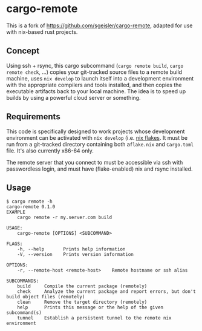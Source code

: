 # cargo-remote

This is a fork of https://github.com/sgeisler/cargo-remote, adapted for use with nix-based rust projects.

## Concept

Using ssh + rsync, this cargo subcommand (`cargo remote build`, `cargo remote check`, ...) copies your git-tracked source files
to a remote build machine, uses `nix develop` to launch itself into a development environment with the appropriate compilers and
tools installed, and then copies the executable artifacts back to your local machine. The idea is to speed up builds by using a
powerful cloud server or something.

## Requirements

This code is specifically designed to work projects whose development environment can be activated with `nix develop` (i.e. [nix flakes](https://serokell.io/blog/practical-nix-flakes). It must be run from a git-tracked directory containing both a`flake.nix` and `Cargo.toml` file. It's also currently x86-64 only.

The remote server that you connect to must be accessible via ssh with passwordless login, and must have (flake-enabled) nix and rsync installed.

## Usage

```
$ cargo remote -h
cargo-remote 0.1.0
EXAMPLE
    cargo remote -r my.server.com build

USAGE:
    cargo-remote [OPTIONS] <SUBCOMMAND>

FLAGS:
    -h, --help       Prints help information
    -V, --version    Prints version information

OPTIONS:
    -r, --remote-host <remote-host>    Remote hostname or ssh alias

SUBCOMMANDS:
    build     Compile the current package (remotely)
    check     Analyze the current package and report errors, but don't build object files (remotely)
    clean     Remove the target directory (remotely)
    help      Prints this message or the help of the given subcommand(s)
    tunnel    Establish a persistent tunnel to the remote nix environment

```

